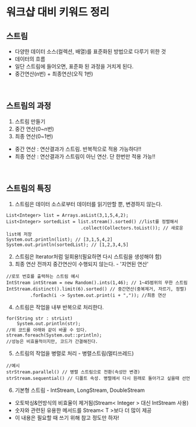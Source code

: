 # 워크샵 대비 키워드 정리
## 스트림
- 다양한 데이터 소스(컬렉션, 배열)를 표준화된 방법으로 다루기 위한 것
- 데이터의 흐름
- 일단 스트림에 들어오면, 표준화 된 과정을 거치게 된다.
- 중간연산(n번) + 최종연산(오직 1번)
<br>

## 스트림의 과정
1. 스트림 만들기
2. 중간 연산(0~n번)
3. 최종 연산(0~1번)
- 중간 연산 : 연산결과가 스트림. 반복적으로 적용 가능하다!!
- 최종 연산 : 연산결과가 스트림이 아닌 연산. 단 한번만 적용 가능!!
<br>

## 스트림의 특징
1. 스트림은 데이터 소스로부터 데이터를 읽기만할 뿐, 변경하지 않는다.
```
List<Integer> list = Arrays.asList(3,1,5,4,2);
List<Integer> sortedList = list.stream().sorted() //list를 정렬해서
                            .collect(Collectors.toList()); // 새로운 list에 저장
System.out.println(list); // [3,1,5,4,2]
System.out.println(sortedList); // [1,2,3,4,5]
```

2. 스트림은 Iterator처럼 일회용!(필요하면 다시 스트림을 생성해야 함)
3. 최종 연산 전까지 중간연산이 수행되지 않는다. - '지연된 연산'
```
//로또 번호를 출력하는 스트림 예시
IntStream intStream = new Random().ints(1,46); // 1~45범위의 무한 스트림
IntStream.distinct().limit(6).sorted() // 중간연산(중복제거, 자르기, 정렬)
         .forEach(i -> System.out.print(i + ",")); //최종 연산
```
4. 스트림은 작업을 내부 반복으로 처리한다.
```
for(String str : strList)
    System.out.println(str);
//위 코드를 아래와 같이 바꿀 수 있다.
stream.foreach(System.out::println);
//성능은 비효율적이지만, 코드가 간결해진다.
```
5. 스트림의 작업을 병렬로 처리 - 병렬스트림(멀티쓰레드)
```
//예시
strStream.parallel() // 병렬 스트림으로 전환(속성만 변경)
strStream.sequential() // 디폴트 속성. 병렬에서 다시 원래로 돌아가고 싶을때 선언
```
6. 기본형 스트림 - IntStream, LongStream, DoubleStream
- 오토박싱&언방식의 비효율이 제거됨(Stream< Integer > 대신 IntStream 사용)
- 숫자와 관련된 유용한 메서드를 Stream< T >보다 더 많이 제공
- 이 내용은 필요할 때 쓰기 위해 참고 정도만 하자!